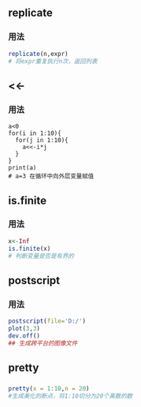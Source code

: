 ## replicate
### 用法
```r
replicate(n,expr)
# 将expr重复执行n次，返回列表
```

## <<-
### 用法
```
a<0
for(i in 1:10){
  for(j in 1:10){
    a<<-i*j
  }
}
print(a)
# a=3 在循环中向外层变量赋值
```

## is.finite
### 用法
```r
x<-Inf
is.finite(x)
# 判断变量是否是有界的
```

## postscript
### 用法
```r
postscript(file='D:/')
plot(3,3)
dev.off()
## 生成跨平台的图像文件
```

## pretty
###
```r
pretty(x = 1:10,n = 20)
#生成美化的断点，将1:10切分为20个离散的数
```

